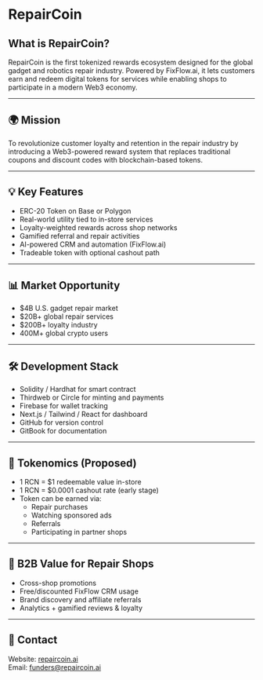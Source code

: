 # RepairCoin

## What is RepairCoin?

RepairCoin is the first tokenized rewards ecosystem designed for the global gadget and robotics repair industry. Powered by FixFlow.ai, it lets customers earn and redeem digital tokens for services while enabling shops to participate in a modern Web3 economy.

---

## 🌍 Mission

To revolutionize customer loyalty and retention in the repair industry by introducing a Web3-powered reward system that replaces traditional coupons and discount codes with blockchain-based tokens.

---

## 💡 Key Features

- ERC-20 Token on Base or Polygon
- Real-world utility tied to in-store services
- Loyalty-weighted rewards across shop networks
- Gamified referral and repair activities
- AI-powered CRM and automation (FixFlow.ai)
- Tradeable token with optional cashout path

---

## 📊 Market Opportunity

- $4B U.S. gadget repair market
- $20B+ global repair services
- $200B+ loyalty industry
- 400M+ global crypto users

---

## 🛠️ Development Stack

- Solidity / Hardhat for smart contract
- Thirdweb or Circle for minting and payments
- Firebase for wallet tracking
- Next.js / Tailwind / React for dashboard
- GitHub for version control
- GitBook for documentation

---

## 🔐 Tokenomics (Proposed)

- 1 RCN = $1 redeemable value in-store
- 1 RCN = $0.0001 cashout rate (early stage)
- Token can be earned via:
  - Repair purchases
  - Watching sponsored ads
  - Referrals
  - Participating in partner shops

---

## 🤝 B2B Value for Repair Shops

- Cross-shop promotions
- Free/discounted FixFlow CRM usage
- Brand discovery and affiliate referrals
- Analytics + gamified reviews & loyalty

---

## 📩 Contact

Website: [repaircoin.ai](https://repaircoin.ai)  
Email: funders@repaircoin.ai
